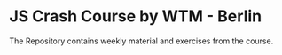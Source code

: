# JS Crash Course by WTM - Berlin

The Repository contains weekly material and exercises from the course. 